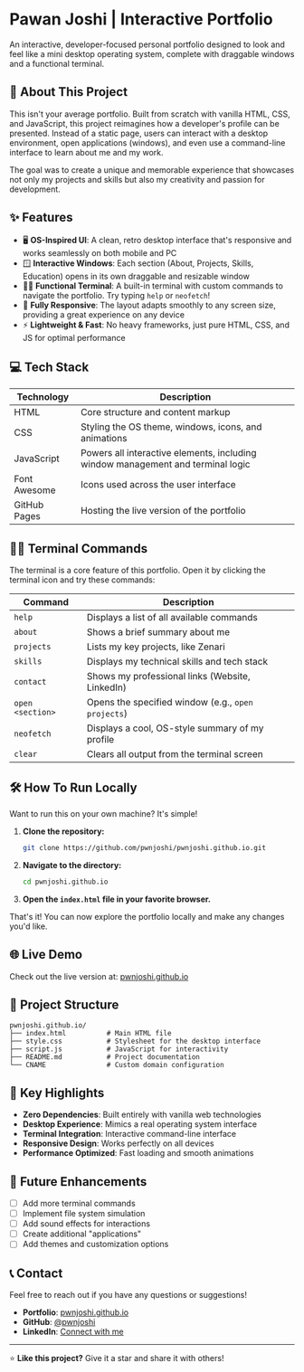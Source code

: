 # Pawan Joshi | Interactive Portfolio

An interactive, developer-focused personal portfolio designed to look and feel like a mini desktop operating system, complete with draggable windows and a functional terminal.

## 🚀 About This Project

This isn't your average portfolio. Built from scratch with vanilla HTML, CSS, and JavaScript, this project reimagines how a developer's profile can be presented. Instead of a static page, users can interact with a desktop environment, open applications (windows), and even use a command-line interface to learn about me and my work.

The goal was to create a unique and memorable experience that showcases not only my projects and skills but also my creativity and passion for development.

## ✨ Features

- 🖥️ **OS-Inspired UI**: A clean, retro desktop interface that's responsive and works seamlessly on both mobile and PC
- 🪟 **Interactive Windows**: Each section (About, Projects, Skills, Education) opens in its own draggable and resizable window
- 👨‍💻 **Functional Terminal**: A built-in terminal with custom commands to navigate the portfolio. Try typing `help` or `neofetch`!
- 📱 **Fully Responsive**: The layout adapts smoothly to any screen size, providing a great experience on any device
- ⚡ **Lightweight & Fast**: No heavy frameworks, just pure HTML, CSS, and JS for optimal performance

## 💻 Tech Stack

| Technology | Description |
|------------|-------------|
| HTML | Core structure and content markup |
| CSS | Styling the OS theme, windows, icons, and animations |
| JavaScript | Powers all interactive elements, including window management and terminal logic |
| Font Awesome | Icons used across the user interface |
| GitHub Pages | Hosting the live version of the portfolio |

## 👨‍💻 Terminal Commands

The terminal is a core feature of this portfolio. Open it by clicking the terminal icon and try these commands:

| Command | Description |
|---------|-------------|
| `help` | Displays a list of all available commands |
| `about` | Shows a brief summary about me |
| `projects` | Lists my key projects, like Zenari |
| `skills` | Displays my technical skills and tech stack |
| `contact` | Shows my professional links (Website, LinkedIn) |
| `open <section>` | Opens the specified window (e.g., `open projects`) |
| `neofetch` | Displays a cool, OS-style summary of my profile |
| `clear` | Clears all output from the terminal screen |

## 🛠️ How To Run Locally

Want to run this on your own machine? It's simple!

1. **Clone the repository:**
   ```bash
   git clone https://github.com/pwnjoshi/pwnjoshi.github.io.git
   ```

2. **Navigate to the directory:**
   ```bash
   cd pwnjoshi.github.io
   ```

3. **Open the `index.html` file in your favorite browser.**

That's it! You can now explore the portfolio locally and make any changes you'd like.

## 🌐 Live Demo

Check out the live version at: [pwnjoshi.github.io](https://pwnjoshi.github.io)

## 📁 Project Structure

```
pwnjoshi.github.io/
├── index.html          # Main HTML file
├── style.css           # Stylesheet for the desktop interface
├── script.js           # JavaScript for interactivity
├── README.md           # Project documentation
└── CNAME               # Custom domain configuration
```

## 🎯 Key Highlights

- **Zero Dependencies**: Built entirely with vanilla web technologies
- **Desktop Experience**: Mimics a real operating system interface
- **Terminal Integration**: Interactive command-line interface
- **Responsive Design**: Works perfectly on all devices
- **Performance Optimized**: Fast loading and smooth animations

## 🚀 Future Enhancements

- [ ] Add more terminal commands
- [ ] Implement file system simulation
- [ ] Add sound effects for interactions
- [ ] Create additional "applications"
- [ ] Add themes and customization options

## 📞 Contact

Feel free to reach out if you have any questions or suggestions!

- **Portfolio**: [pwnjoshi.github.io](https://pwnjoshi.github.io)
- **GitHub**: [@pwnjoshi](https://github.com/pwnjoshi)
- **LinkedIn**: [Connect with me](https://linkedin.com/in/pwnjoshi)

---

⭐ **Like this project?** Give it a star and share it with others!